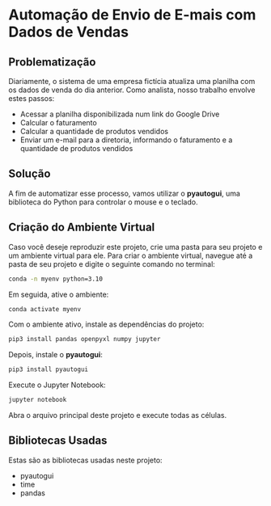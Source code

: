 # Automação de Envio de E-mais com Dados de Vendas

## Problematização

Diariamente, o sistema de uma empresa fictícia atualiza uma planilha com os dados de venda do dia anterior. Como analista, nosso trabalho envolve estes passos:

- Acessar a planilha disponibilizada num link do Google Drive
- Calcular o faturamento
- Calcular a quantidade de produtos vendidos
- Enviar um e-mail para a diretoria, informando o faturamento e a quantidade de produtos vendidos


## Solução

A fim de automatizar esse processo, vamos utilizar o **pyautogui**, uma biblioteca do Python para controlar o mouse e o teclado.

## Criação do Ambiente Virtual

Caso você deseje reproduzir este projeto, crie uma pasta para seu projeto e um ambiente virtual para ele. Para criar o ambiente virtual, navegue até a pasta de seu projeto e digite o seguinte comando no terminal:

```bash
conda -n myenv python=3.10
```

Em seguida, ative o ambiente:

```bash
conda activate myenv
```

Com o ambiente ativo, instale as dependências do projeto:

```bash
pip3 install pandas openpyxl numpy jupyter
```

Depois, instale o **pyautogui**:

```bash
pip3 install pyautogui
```

Execute o Jupyter Notebook:

```bash
jupyter notebook
```

Abra o arquivo principal deste projeto e execute todas as células.

## Bibliotecas Usadas

Estas são as bibliotecas usadas neste projeto:

- pyautogui
- time
- pandas
